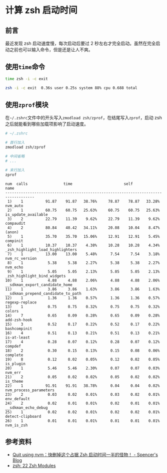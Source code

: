 # 计算 zsh 启动时间

## 前言

最近发现 zsh 启动速度慢，每次启动后要过 2 秒左右才完全启动。虽然在完全启动之前也可以输入命令，但是还是让人不爽。

## 使用`time`命令

```bash
time zsh -i -c exit
```

```bash
zsh -i -c exit  0.36s user 0.25s system 88% cpu 0.688 total
```

## 使用`zprof`模块

在`~/.zshrc`文件中的开头写入`zmodload zsh/zprof`，在结尾写入`zprof`，启动 zsh 之后就能看到哪些加载项影响了启动速度。

```bash
# ~/.zshrc

# 首行加入
zmodload zsh/zprof

# 中间省略
# ...

# 末行加入
zprof
```

```text
num  calls                time                       self            name
-----------------------------------------------------------------------------------
 1)    1          91.87    91.87   38.76%     78.87    78.87   33.28%  nvm_auto
 2)    1          60.75    60.75   25.63%     60.75    60.75   25.63%  is_update_available
 3)    2          22.79    11.39    9.62%     22.79    11.39    9.62%  compaudit
 4)    2          80.84    40.42   34.11%     20.08    10.04    8.47%  (anon)
 5)    1          35.70    35.70   15.06%     12.91    12.91    5.45%  compinit
 6)    1          10.37    10.37    4.38%     10.28    10.28    4.34%  _zsh_highlight_load_highlighters
 7)    1          13.00    13.00    5.48%      7.54     7.54    3.18%  nvm_rc_version
 8)    1           5.38     5.38    2.27%      5.38     5.38    2.27%  nvm_echo
 9)    1           5.05     5.05    2.13%      5.05     5.05    2.13%  _zsh_highlight_bind_widgets
10)    1           4.88     4.88    2.06%      4.88     4.88    2.06%  __sdkman_export_candidate_home
11)    1           3.86     3.86    1.63%      3.86     3.86    1.63%  __sdkman_prepend_candidate_to_path
12)    1           1.36     1.36    0.57%      1.36     1.36    0.57%  regexp-replace
13)    1           0.75     0.75    0.32%      0.75     0.75    0.32%  colors
14)    7           0.65     0.09    0.28%      0.65     0.09    0.28%  add-zsh-hook
15)    3           0.52     0.17    0.22%      0.52     0.17    0.22%  bashcompinit
16)    4           0.51     0.13    0.21%      0.51     0.13    0.21%  is-at-least
17)    4           0.28     0.07    0.12%      0.28     0.07    0.12%  compdef
18)    2           0.30     0.15    0.13%      0.15     0.08    0.06%  complete
19)    8           0.12     0.02    0.05%      0.12     0.02    0.05%  is_plugin
20)    1           5.46     5.46    2.30%      0.07     0.07    0.03%  nvm_err
21)    2           0.05     0.02    0.02%      0.05     0.02    0.02%  is_theme
22)    1          91.91    91.91   38.78%      0.04     0.04    0.02%  nvm_process_parameters
23)    2           0.03     0.02    0.01%      0.03     0.02    0.01%  env_default
24)    2           0.02     0.01    0.01%      0.02     0.01    0.01%  __sdkman_echo_debug
25)    1           0.02     0.02    0.01%      0.02     0.02    0.01%  detect-clipboard
26)    1           0.01     0.01    0.01%      0.01     0.01    0.01%  nvm_is_zsh
```

## 参考资料

- [Quit using nvm：快删掉这个占据 Zsh 启动时间一半的怪物！ - Spencer's Blog](https://spencerwoo.com/blog/remove-nvm-to-speed-up-zsh)
- [zsh: 22 Zsh Modules](https://zsh.sourceforge.io/Doc/Release/Zsh-Modules.html#The-zsh_002fzprof-Module)
